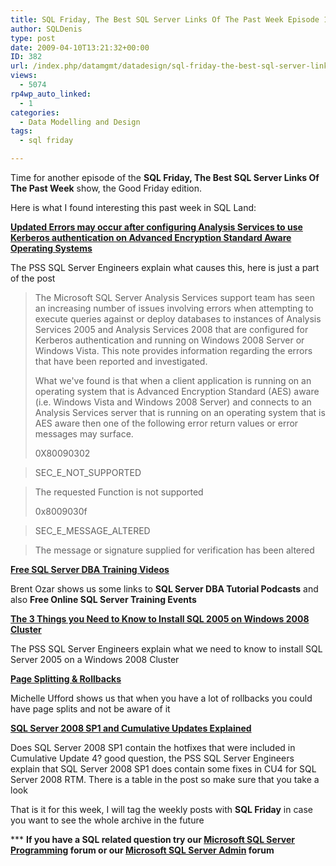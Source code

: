 ```yaml
---
title: SQL Friday, The Best SQL Server Links Of The Past Week Episode 17
author: SQLDenis
type: post
date: 2009-04-10T13:21:32+00:00
ID: 382
url: /index.php/datamgmt/datadesign/sql-friday-the-best-sql-server-links-of-18/
views:
  - 5074
rp4wp_auto_linked:
  - 1
categories:
  - Data Modelling and Design
tags:
  - sql friday

---
```

Time for another episode of the **SQL Friday, The Best SQL Server Links Of The Past Week** show, the Good Friday edition.
  
Here is what I found interesting this past week in SQL Land:

**[Updated Errors may occur after configuring Analysis Services to use Kerberos authentication on Advanced Encryption Standard Aware Operating Systems][1]**
  
The PSS SQL Server Engineers explain what causes this, here is just a part of the post

> The Microsoft SQL Server Analysis Services support team has seen an increasing number of issues involving errors when attempting to execute queries against or deploy databases to instances of Analysis Services 2005 and Analysis Services 2008 that are configured for Kerberos authentication and running on Windows 2008 Server or Windows Vista. This note provides information regarding the errors that have been reported and investigated.
> 
> What we've found is that when a client application is running on an operating system that is Advanced Encryption Standard (AES) aware (i.e. Windows Vista and Windows 2008 Server) and connects to an Analysis Services server that is running on an operating system that is AES aware then one of the following error return values or error messages may surface.
> 
> 0X80090302
  
> SEC\_E\_NOT_SUPPORTED
  
> The requested Function is not supported
> 
> 0x8009030f
  
> SEC\_E\_MESSAGE_ALTERED
  
> The message or signature supplied for verification has been altered

**[Free SQL Server DBA Training Videos][2]**
  
Brent Ozar shows us some links to **SQL Server DBA Tutorial Podcasts** and also **Free Online SQL Server Training Events**

**[The 3 Things you Need to Know to Install SQL 2005 on Windows 2008 Cluster][3]**
  
The PSS SQL Server Engineers explain what we need to know to install SQL Server 2005 on a Windows 2008 Cluster

**[Page Splitting & Rollbacks][4]**
  
Michelle Ufford shows us that when you have a lot of rollbacks you could have page splits and not be aware of it

**[SQL Server 2008 SP1 and Cumulative Updates Explained][5]**
  
Does SQL Server 2008 SP1 contain the hotfixes that were included in Cumulative Update 4? good question, the PSS SQL Server Engineers explain that SQL Server 2008 SP1 does contain some fixes in CU4 for SQL Server 2008 RTM. There is a table in the post so make sure that you take a look



That is it for this week, I will tag the weekly posts with **SQL Friday** in case you want to see the whole archive in the future

\*** **If you have a SQL related question try our [Microsoft SQL Server Programming][6] forum or our [Microsoft SQL Server Admin][7] forum**<ins></ins>

 [1]: http://blogs.msdn.com/psssql/archive/2009/04/03/errors-may-occur-after-configuring-analysis-services-to-use-kerberos-authentication-on-advanced-encryption-standard-aware-operating-systems.aspx
 [2]: http://feedproxy.google.com/~r/BrentOzar-SqlServerDba/~3/OGJVyaL6OF8/
 [3]: http://blogs.msdn.com/psssql/archive/2009/04/08/the-3-things-you-need-to-know-to-install-sql-2005-on-windows-2008-cluster.aspx
 [4]: http://feedproxy.google.com/~r/SqlFool/~3/Xlk6dqsXROM/
 [5]: http://blogs.msdn.com/psssql/archive/2009/04/09/sql-server-2008-sp1-and-cumulative-updates-explained.aspx
 [6]: http://forum.lessthandot.com/viewforum.php?f=17
 [7]: http://forum.lessthandot.com/viewforum.php?f=22